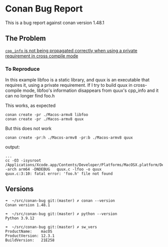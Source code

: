 
Conan Bug Report
================


This is a bug report against conan version 1.48.1 


The Problem
-----------

[`cpp_info` is not being propagated correctly when using a private requirement in cross compile mode](https://github.com/conan-io/conan/issues/11402)


### To Reproduce

In this example libfoo is a static library, and quux is an executable that
requires it, using a private requirement. If I try to build quux in
cross-compile mode, libfoo's information disappears from quux's cpp_info and it
can no longer find foo.h


This works, as expected
```
conan create -pr ./Macos-armv8 libfoo
conan create -pr ./Macos-armv8 quux
```

But this does not work
```
conan create -pr:h ./Macos-armv8 -pr:b ./Macos-armv8 quux
```

output:
```
...
cc -O3 -isysroot /Applications/Xcode.app/Contents/Developer/Platforms/MacOSX.platform/Developer/SDKs/MacOSX12.3.sdk -arch arm64 -DNDEBUG   quux.c -lfoo -o quux 
quux.c:3:10: fatal error: 'foo.h' file not found
```


Versions
--------

```
➜  ~/src/conan-bug git:(master) ✗ conan --version
Conan version 1.48.1

➜  ~/src/conan-bug git:(master) ✗ python --version
Python 3.9.12

➜  ~/src/conan-bug git:(master) ✗ sw_vers 
ProductName:	macOS
ProductVersion:	12.3.1
BuildVersion:	21E258
```


